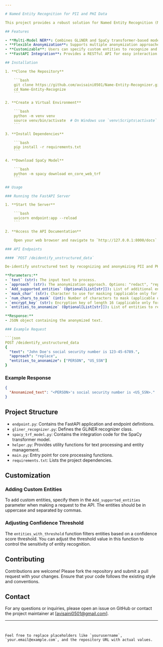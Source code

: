 ```yaml
---

# Named Entity Recognition for PII and PHI Data

This project provides a robust solution for Named Entity Recognition (NER) of Personally Identifiable Information (PII) and Protected Health Information (PHI) data. It leverages the capabilities of Microsoft's Presidio tool, SpaCy Transformer models, and GLiNER to identify and anonymize sensitive information in text. The project also exposes its functionality via a FastAPI interface for easy integration and use.

## Features

- **Multi-Model NER**: Combines GLiNER and SpaCy transformer-based models for enhanced entity recognition.
- **Flexible Anonymization**: Supports multiple anonymization approaches including redaction, replacement, masking, hashing, and encryption.
- **Customizable**: Users can specify custom entities to recognize and anonymize, in addition to the default set of supported entities.
- **FastAPI Integration**: Provides a RESTful API for easy interaction with the NER and anonymization functionalities.

## Installation

1. **Clone the Repository**

    ```bash
    git clone https://github.com/avisaini0501/Name-Entity-Recognizer.git
    cd Name-Entity-Recognize
    ```

2. **Create a Virtual Environment**

    ```bash
    python -m venv venv
    source venv/bin/activate  # On Windows use `venv\Scripts\activate`
    ```

3. **Install Dependencies**

    ```bash
    pip install -r requirements.txt
    ```

4. **Download SpaCy Model**

    ```bash
    python -m spacy download en_core_web_trf
    ```

## Usage

### Running the FastAPI Server

1. **Start the Server**

    ```bash
    uvicorn endpoint:app --reload
    ```

2. **Access the API Documentation**

    Open your web browser and navigate to `http://127.0.0.1:8000/docs` to access the interactive API documentation provided by Swagger UI.

### API Endpoints

#### `POST /deidentify_unstructured_data`

De-identify unstructured text by recognizing and anonymizing PII and PHI entities.

**Parameters:**
- `text` (str): The input text to process.
- `approach` (str): The anonymization approach. Options: "redact", "replace", "mask", "hash", "encrypt".
- `Add_supported_entities` (Optional[List[str]]): List of additional entities to recognize.
- `mask_char` (str): Character to use for masking (applicable only for 'mask' approach).
- `num_chars_to_mask` (int): Number of characters to mask (applicable only for 'mask' approach).
- `encrypt_key` (str): Encryption key of length 16 (applicable only for 'encrypt' approach).
- `entities_to_anonamize` (Optional[List[str]]): List of entities to recognize and anonymize instead of the default entities.

**Response:**
- JSON object containing the anonymized text.

### Example Request

```json
POST /deidentify_unstructured_data
{
  "text": "John Doe's social security number is 123-45-6789.",
  "approach": "replace",
  "entities_to_anonamize": ["PERSON", "US_SSN"]
}
```

### Example Response

```json
{
  "Anonamized_text": "<PERSON>'s social security number is <US_SSN>."
}
```

## Project Structure

- `endpoint.py`: Contains the FastAPI application and endpoint definitions.
- `gliner_recognizer.py`: Defines the GLiNER recognizer class.
- `spacy_trf_model.py`: Contains the integration code for the SpaCy transformer model.
- `helper.py`: Provides utility functions for text processing and entity management.
- `main.py`: Entry point for core processing functions.
- `requirements.txt`: Lists the project dependencies.

## Customization

### Adding Custom Entities

To add custom entities, specify them in the `Add_supported_entities` parameter when making a request to the API. The entities should be in uppercase and separated by commas.

### Adjusting Confidence Threshold

The `entities_with_threshold` function filters entities based on a confidence score threshold. You can adjust the threshold value in this function to control the sensitivity of entity recognition.

## Contributing

Contributions are welcome! Please fork the repository and submit a pull request with your changes. Ensure that your code follows the existing style and conventions.


## Contact

For any questions or inquiries, please open an issue on GitHub or contact the project maintainer at [avisaini0501@gmail.com].

---
```


Feel free to replace placeholders like `yourusername`, `your.email@example.com`, and the repository URL with actual values.
